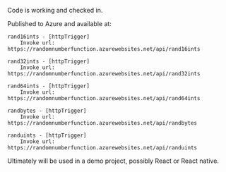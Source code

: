 Code is working and checked in.  

Published to Azure and available at:

    rand16ints - [httpTrigger]
        Invoke url: https://randomnumberfunction.azurewebsites.net/api/rand16ints

    rand32ints - [httpTrigger]
        Invoke url: https://randomnumberfunction.azurewebsites.net/api/rand32ints

    rand64ints - [httpTrigger]
        Invoke url: https://randomnumberfunction.azurewebsites.net/api/rand64ints

    randbytes - [httpTrigger]
        Invoke url: https://randomnumberfunction.azurewebsites.net/api/randbytes

    randuints - [httpTrigger]
        Invoke url: https://randomnumberfunction.azurewebsites.net/api/randuints

Ultimately will be used in a demo project, possibly React or React native.
